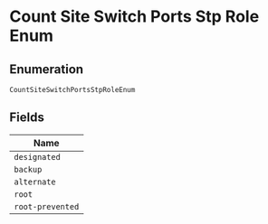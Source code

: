 
# Count Site Switch Ports Stp Role Enum

## Enumeration

`CountSiteSwitchPortsStpRoleEnum`

## Fields

| Name |
|  --- |
| `designated` |
| `backup` |
| `alternate` |
| `root` |
| `root-prevented` |

